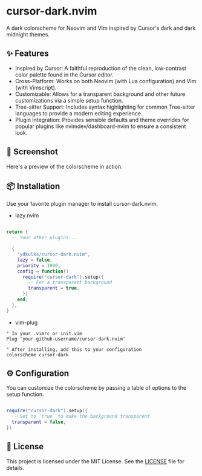 # cursor-dark.nvim

A dark colorscheme for Neovim and Vim inspired by Cursor's dark and dark midnight themes.

## ✨ Features

- Inspired by Cursor: A faithful reproduction of the clean, low-contrast color palette found in the Cursor editor.
- Cross-Platform: Works on both Neovim (with Lua configuration) and Vim (with Vimscript).
- Customizable: Allows for a transparent background and other future customizations via a simple setup function.
- Tree-sitter Support: Includes syntax highlighting for common Tree-sitter languages to provide a modern editing experience.
- Plugin Integration: Provides sensible defaults and theme overrides for popular plugins like nvimdev/dashboard-nvim to ensure a consistent look.

## 📸 Screenshot

Here's a preview of the colorscheme in action.

## 📦 Installation

Use your favorite plugin manager to install cursor-dark.nvim.

- lazy.nvim

```lua

return {
  -- Your other plugins...

  {
    "ydkulks/cursor-dark.nvim",
    lazy = false,
    priority = 1000,
    config = function()
      require("cursor-dark").setup({
        -- For a transparent background
        transparent = true,
      })
    end,
  },
}
```

- vim-plug

```vim
" In your .vimrc or init.vim
Plug 'your-github-username/cursor-dark.nvim'

" After installing, add this to your configuration
colorscheme cursor-dark
```

## ⚙️ Configuration

You can customize the colorscheme by passing a table of options to the setup function.
```lua

require("cursor-dark").setup({
  -- Set to `true` to make the background transparent
  transparent = false,
})
```

## 📜 License

This project is licensed under the MIT License. See the [LICENSE](./LICENSE.md) file for details.
